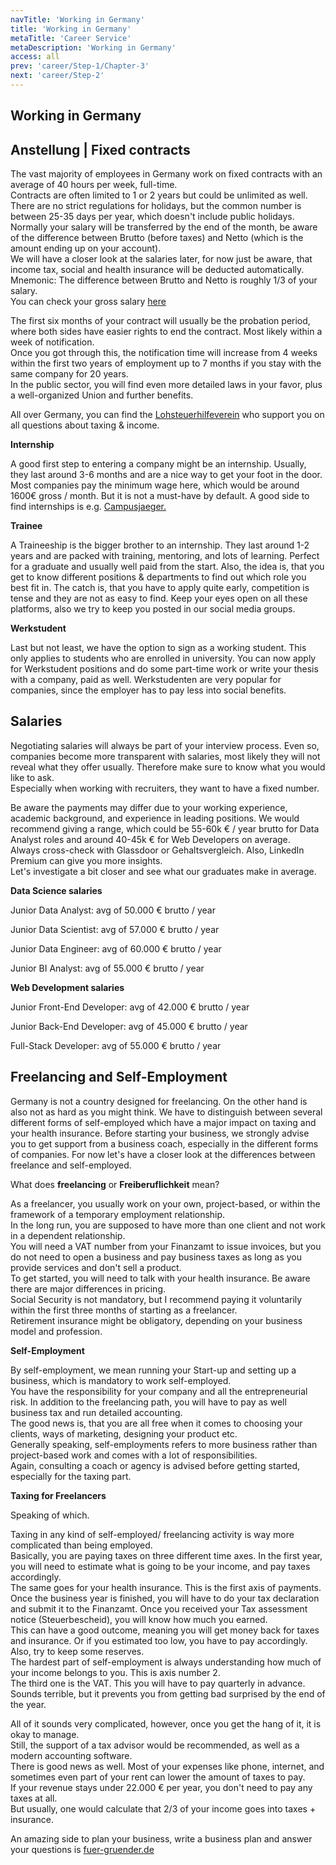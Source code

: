 ```yaml
---
navTitle: 'Working in Germany'
title: 'Working in Germany'
metaTitle: 'Career Service'
metaDescription: 'Working in Germany'
access: all
prev: 'career/Step-1/Chapter-3'
next: 'career/Step-2'
---
```


## Working in Germany

## Anstellung | Fixed contracts

The vast majority of employees in Germany work on fixed contracts with an average of 40 hours per week, full-time.  
Contracts are often limited to 1 or 2 years but could be unlimited as well.  
There are no strict regulations for holidays, but the common number is between 25-35 days per year, which doesn't include public holidays.  
Normally your salary will be transferred by the end of the month, be aware of the difference between Brutto (before taxes) and Netto (which is the amount ending up on your account).  
We will have a closer look at the salaries later, for now just be aware, that income tax, social and health insurance will be deducted automatically.  
Mnemonic: The difference between Brutto and Netto is roughly 1/3 of your salary.  
You can check your gross salary [here](http://www.brutto-netto-rechner.info/)

The first six months of your contract will usually be the probation period, where both sides have easier rights to end the contract. Most likely within a week of notification.  
Once you got through this, the notification time will increase from 4 weeks within the first two years of employment up to 7 months if you stay with the same company for 20 years.  
In the public sector, you will find even more detailed laws in your favor, plus a well-organized Union and further benefits.  

All over Germany, you can find the [Lohsteuerhilfeverein](https://www.vlh.de/) who support you on all questions about taxing & income.

**Internship**

A good first step to entering a company might be an internship. Usually, they last around 3-6 months and are a nice way to get your foot in the door. Most companies pay the minimum wage here, which would be around 1600€ gross / month. But it is not a must-have by default. A good side to find internships is e.g. [Campusjaeger.](https://www.campusjaeger.de/)

**Trainee**  

A Traineeship is the bigger brother to an internship. They last around 1-2 years and are packed with training, mentoring, and lots of learning. Perfect for a graduate and usually well paid from the start. Also, the idea is, that you get to know different positions & departments to find out which role you best fit in. The catch is, that you have to apply quite early, competition is tense and they are not as easy to find. Keep your eyes open on all these platforms, also we try to keep you posted in our social media groups.

**Werkstudent**  

Last but not least, we have the option to sign as a working student. This only applies to students who are enrolled in university. You can now apply for Werkstudent positions and do some part-time work or write your thesis with a company, paid as well. Werkstudenten are very popular for companies, since the employer has to pay less into social benefits.

## Salaries

Negotiating salaries will always be part of your interview process. Even so, companies become more transparent with salaries, most likely they will not reveal what they offer usually. Therefore make sure to know what you would like to ask.  
Especially when working with recruiters, they want to have a fixed number.  

Be aware the payments may differ due to your working experience, academic background, and experience in leading positions.  We would recommend giving a range, which could be 55-60k € / year brutto for Data Analyst roles and around 40-45k € for Web Developers on average.  
Always cross-check with Glassdoor or Gehaltsvergleich. Also, LinkedIn Premium can give you more insights.  
Let's investigate a bit closer and see what our graduates make in average.

**Data Science salaries**

Junior Data Analyst: avg of 50.000 € brutto / year

Junior Data Scientist: avg of 57.000 € brutto / year

Junior Data Engineer: avg of 60.000 € brutto / year

Junior BI Analyst: avg of 55.000 € brutto / year

**Web Development salaries**

Junior Front-End Developer: avg of 42.000 € brutto / year

Junior Back-End Developer: avg of 45.000 € brutto / year

Full-Stack Developer: avg of 55.000 € brutto / year

## Freelancing and Self-Employment

Germany is not a country designed for freelancing. On the other hand is also not as hard as you might think. 
We have to distinguish between several different forms of self-employed which have a major impact on taxing and your health insurance. 
Before starting your business, we strongly advise you to get support from a business coach, especially in the different forms of companies. 
For now let's have a closer look at the differences between freelance and self-employed.

What does **freelancing** or **Freiberuflichkeit** mean?

As a freelancer, you usually work on your own, project-based, or within the framework of a temporary employment relationship.  
In the long run, you are supposed to have more than one client and not work in a dependent relationship.  
You will need a VAT number from your Finanzamt to issue invoices, but you do not need to open a business and pay business taxes as long as you provide services and don't sell a product.  
To get started, you will need to talk with your health insurance. Be aware there are major differences in pricing.  
Social Security is not mandatory, but I recommend paying it voluntarily within the first three months of starting as a freelancer.  
Retirement insurance might be obligatory, depending on your business model and profession.  

**Self-Employment**

By self-employment, we mean running your Start-up and setting up a business, which is mandatory to work self-employed.  
You have the responsibility for your company and all the entrepreneurial risk. In addition to the freelancing path, you will have to pay as well business tax
and run detailed accounting.  
The good news is, that you are all free when it comes to choosing your clients, ways of marketing, designing your product etc.  
Generally speaking, self-employments refers to more business rather than project-based work and comes with a lot of responsibilities.  
Again, consulting a coach or agency is advised before getting started, especially for the taxing part.

**Taxing for Freelancers**

Speaking of which.

Taxing in any kind of self-employed/ freelancing activity is way more complicated than being employed.  
Basically, you are paying taxes on three different time axes. In the first year, you will need to estimate what is going to be your income, and pay taxes accordingly.  
The same goes for your health insurance. This is the first axis of payments.  
Once the business year is finished, you will have to do your tax declaration and submit it to the Finanzamt. Once you received your Tax assessment notice (Steuerbescheid), you will know how much you earned.  
This can have a good outcome, meaning you will get money back for taxes and insurance. Or if you estimated too low, you have to pay accordingly. Also, try to keep some reserves.  
The hardest part of self-employment is always understanding how much of your income belongs to you. This is axis number 2.  
The third one is the VAT. This you will have to pay quarterly in advance. Sounds terrible, but it prevents you from getting bad surprised by the end of the year.

All of it sounds very complicated, however, once you get the hang of it, it is okay to manage.  
Still, the support of a tax advisor would be recommended, as well as a modern accounting software.  
There is good news as well. Most of your expenses like phone, internet, and sometimes even part of your rent can lower the amount of taxes to pay.  
If your revenue stays under 22.000 € per year, you don't need to pay any taxes at all.  
But usually, one would calculate that 2/3 of your income goes into taxes + insurance.  

An amazing side to plan your business, write a business plan and answer your questions is [fuer-gruender.de](https://www.fuer-gruender.de/)
